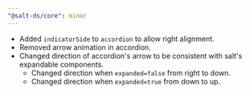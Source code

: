 ```yaml
---
"@salt-ds/core": minor
---
```


- Added `indicatorSide` to `accordion` to allow right alignment.
- Removed arrow animation in accordion.
- Changed direction of accordion's arrow to be consistent with salt's expandable components.
  - Changed direction when `expanded=false` from right to down.
  - Changed direction when `expanded=true` from down to up.
